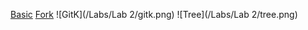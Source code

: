 [Basic](https://github.com/samspre/Basic)
[Fork](https://github.com/samspre/Spoon-Knife)
![GitK](/Labs/Lab 2/gitk.png)
![Tree](/Labs/Lab 2/tree.png)
